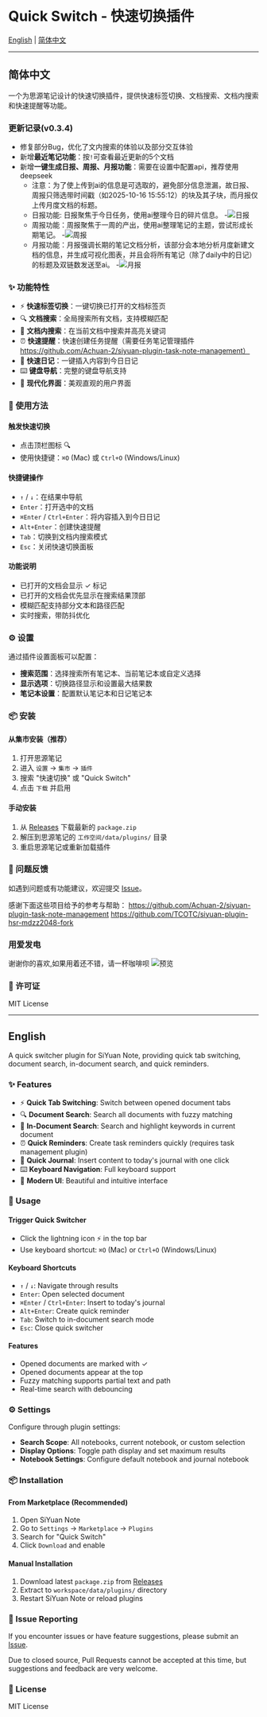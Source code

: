 # Quick Switch - 快速切换插件

[English](#english) | [简体中文](#简体中文) 

---

## 简体中文

一个为思源笔记设计的快速切换插件，提供快速标签切换、文档搜索、文档内搜索和快速提醒等功能。

### 更新记录(v0.3.4)

- 修复部分Bug，优化了文内搜索的体验以及部分交互体验
- 新增**最近笔记功能**：按`!`可查看最近更新的5个文档
- 新增**一键生成日报、周报、月报功能**：需要在设置中配置api，推荐使用deepseek
  - 注意：为了使上传到ai的信息是可选取的，避免部分信息泄漏，故日报、周报只筛选带时间戳（如2025-10-16 15:55:12）的块及其子块，而月报仅上传月度文档的标题。
  - 日报功能: 日报聚焦于今日任务，使用ai整理今日的碎片信息。
    -![日报](./images/d.png)
  - 周报功能：周报聚焦于一周的产出，使用ai整理笔记的主题，尝试形成长期笔记。
    -![周报](./images/w.png)
  - 月报功能：月报强调长期的笔记文档分析，该部分会本地分析月度新建文档的信息，并生成可视化图表，并且会将所有笔记（除了daily中的日记）的标题及双链数发送至ai。
    -![月报](./images/m.png)

### ✨ 功能特性

- ⚡ **快速标签切换**：一键切换已打开的文档标签页
- 🔍 **文档搜索**：全局搜索所有文档，支持模糊匹配
- 🎯 **文档内搜索**：在当前文档中搜索并高亮关键词
- ⏰ **快速提醒**：快速创建任务提醒（需要任务笔记管理插件 https://github.com/Achuan-2/siyuan-plugin-task-note-management）
- 📝 **快速日记**：一键插入内容到今日日记
- ⌨️ **键盘导航**：完整的键盘导航支持
- 🎨 **现代化界面**：美观直观的用户界面

### 📖 使用方法

#### 触发快速切换
- 点击顶栏图标 🔍
- 使用快捷键：`⌘O` (Mac) 或 `Ctrl+O` (Windows/Linux)

#### 快捷键操作
- `↑` / `↓`：在结果中导航
- `Enter`：打开选中的文档
- `⌘Enter` / `Ctrl+Enter`：将内容插入到今日日记
- `Alt+Enter`：创建快速提醒
- `Tab`：切换到文档内搜索模式
- `Esc`：关闭快速切换面板

#### 功能说明
- 已打开的文档会显示 ✓ 标记
- 已打开的文档会优先显示在搜索结果顶部
- 模糊匹配支持部分文本和路径匹配
- 实时搜索，带防抖优化

### ⚙️ 设置

通过插件设置面板可以配置：
- **搜索范围**：选择搜索所有笔记本、当前笔记本或自定义选择
- **显示选项**：切换路径显示和设置最大结果数
- **笔记本设置**：配置默认笔记本和日记笔记本

### 📦 安装

#### 从集市安装（推荐）
1. 打开思源笔记
2. 进入 `设置` → `集市` → `插件`
3. 搜索 "快速切换" 或 "Quick Switch"
4. 点击 `下载` 并启用

#### 手动安装
1. 从 [Releases](https://github.com/asdfcyt/sy-quickswitch/releases) 下载最新的 `package.zip`
2. 解压到思源笔记的 `工作空间/data/plugins/` 目录
3. 重启思源笔记或重新加载插件


### 🐛 问题反馈

如遇到问题或有功能建议，欢迎提交 [Issue](https://github.com/asdfcyt/sy-quickswitch/issues)。

感谢下面这些项目给予的参考与帮助：
https://github.com/Achuan-2/siyuan-plugin-task-note-management
https://github.com/TCOTC/siyuan-plugin-hsr-mdzz2048-fork

### 用爱发电

谢谢你的喜欢,如果用着还不错，请一杯咖啡呗
![预览](./images/donation.png)


### 📄 许可证

MIT License

---

## English

A quick switcher plugin for SiYuan Note, providing quick tab switching, document search, in-document search, and quick reminders.

### ✨ Features

- ⚡ **Quick Tab Switching**: Switch between opened document tabs
- 🔍 **Document Search**: Search all documents with fuzzy matching
- 🎯 **In-Document Search**: Search and highlight keywords in current document
- ⏰ **Quick Reminders**: Create task reminders quickly (requires task management plugin)
- 📝 **Quick Journal**: Insert content to today's journal with one click
- ⌨️ **Keyboard Navigation**: Full keyboard support
- 🎨 **Modern UI**: Beautiful and intuitive interface

### 📖 Usage

#### Trigger Quick Switcher
- Click the lightning icon ⚡ in the top bar
- Use keyboard shortcut: `⌘O` (Mac) or `Ctrl+O` (Windows/Linux)

#### Keyboard Shortcuts
- `↑` / `↓`: Navigate through results
- `Enter`: Open selected document
- `⌘Enter` / `Ctrl+Enter`: Insert to today's journal
- `Alt+Enter`: Create quick reminder
- `Tab`: Switch to in-document search mode
- `Esc`: Close quick switcher

#### Features
- Opened documents are marked with ✓
- Opened documents appear at the top
- Fuzzy matching supports partial text and path
- Real-time search with debouncing

### ⚙️ Settings

Configure through plugin settings:
- **Search Scope**: All notebooks, current notebook, or custom selection
- **Display Options**: Toggle path display and set maximum results
- **Notebook Settings**: Configure default notebook and journal notebook

### 📦 Installation

#### From Marketplace (Recommended)
1. Open SiYuan Note
2. Go to `Settings` → `Marketplace` → `Plugins`
3. Search for "Quick Switch"
4. Click `Download` and enable

#### Manual Installation
1. Download latest `package.zip` from [Releases](https://github.com/asdfcyt/sy-quickswitch/releases)
2. Extract to `workspace/data/plugins/` directory
3. Restart SiYuan Note or reload plugins


### 🐛 Issue Reporting

If you encounter issues or have feature suggestions, please submit an [Issue](https://github.com/asdfcyt/sy-quickswitch/issues).

Due to closed source, Pull Requests cannot be accepted at this time, but suggestions and feedback are very welcome.

### 📄 License

MIT License


